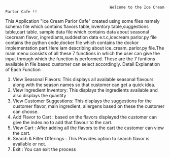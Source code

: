                                                   Welcome to the Ice Cream Parlor Cafe !!
This Application "Ice Cream Parlor Cafe" created using some files namely schema file which contains flavors table,inventory table,suggestions table,cart table. sample data file which contains data about seasonal icecream flavor, ingrediants,suddestion data e.t.c,icecream parlor.py file contains the python code,docker file which contains
the dockor implementation part.Here iam describing about ice_cream_parlor.py file.The main menu consists of all these 7 functions in which the user can give the input
through which the function is performed.
    These are the 7  funtions available in file  based customer can select accordingly. Detail Explanation of Each Function
                                                                         
1. View Seasonal Flavors: This displays all available  seasonal flavours along with the season names so that customer can get a quick idea.
2. View Ingredient Inventory: This displays the ingredients available and also displays the quantity
3. View Customer Suggestions: This displays the suggestions for the customer flavor, main ingredient, allergens based on these the customer can choose.
4. Add Flavor to Cart : based on the flavors displayed the customer can give the index.no to add that flavour to the cart.
5. View Cart : After adding all the flavors to the cart the customer can view the cart.
6. Search & Filter Offerings : This Provides option to search flavor is available or not.
7. Exit : You can exit the process



